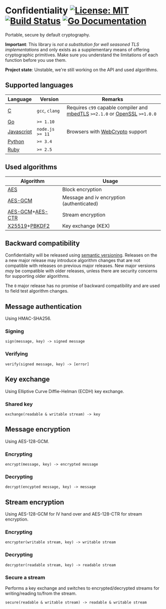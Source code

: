 # Confidentiality [![License: MIT][license_img]][license_url] [![Build Status][build_img]][build_url] [![Go Documentation][godoc_img]][godoc_url]

[license_img]: https://img.shields.io/badge/License-MIT-yellow.svg
[license_url]: https://opensource.org/licenses/MIT
[build_img]: https://travis-ci.org/tehmaze/confidentiality.svg?branch=master
[build_url]: https://travis-ci.org/tehmaze/confidentiality
[godoc_img]: https://godoc.org/github.com/tehmaze/confidentiality/go?status.svg
[godoc_url]: https://godoc.org/github.com/tehmaze/confidentiality/go

Portable, secure by default cryptography.

**Important**: This library is *not a substitution for well seasoned TLS 
implementations* and only exists as a supplementary means of offering 
cryptographic primitives. Make sure you understand the limitations of each
function before you use them.

**Project state**: Unstable, we're still working on the API and used algorithms.

## Supported languages

| Language     | Version         | Remarks                           |
| ------------ | --------------- | --------------------------------- |
| [C]          | `gcc`, `clang`  | Requires `c99` capable compiler and [mbedTLS] `>=2.1.0` or [OpenSSL] `>=1.0.0` |
| [Go]         | `>= 1.10`       |                                   |
| [Javascript] | `node.js >= 11` | Browsers with [WebCrypto] support |
| [Python]     | `>= 3.4`        |                                   |
| [Ruby]       | `>= 2.5`        |                                   |

[C]:          c/
[mbedTLS]:    https://tls.mbed.org
[OpenSSL]:    https://www.openssl.org
[Go]:         go/
[Javascript]: javascript/
[Python]:     python/
[Ruby]:       ruby/
[WebCrypto]:  https://caniuse.com/#feat=cryptography

## Used algorithms

| Algorithm           | Usage                                     |
| ------------------- | ----------------------------------------- |
| [AES]               | Block encryption                          |
| [AES-GCM]           | Message and iv encryption (authenticated) |
| [AES-GCM]+[AES-CTR] | Stream encryption                         |
| [X25519]+[PBKDF2]   | Key exchange (KEX)                        |

[AES]:     https://en.wikipedia.org/wiki/Advanced_Encryption_Standard#Security
[AES-GCM]: https://en.wikipedia.org/wiki/Galois/Counter_Mode
[AES-CTR]: https://en.wikipedia.org/wiki/Block_cipher_mode_of_operation#Counter_(CTR)
[X25519]:  https://en.wikipedia.org/wiki/Curve25519
[PBKDF2]:  https://en.wikipedia.org/wiki/PBKDF2

## Backward compatibility

Confidentiality will be released using [semantic versioning]. Releases on the
a new major release may introduce algorithm changes that are not compatible
with releases on previous major releases. New major versions *may* be compatible
with older releases, unless there are security concerns for supporting older
algorithms.

The `0` major release has no promise of backward compatibility and are used to
field test algorithm changes.

[semantic versioning]: https://semver.org/

## Message authentication

Using HMAC-SHA256.

### Signing

```
sign(message, key) -> signed message
```

### Verifying

```
verify(signed message, key) -> [error]
```

## Key exchange

Using Elliptive Curve Diffie-Helman (ECDH) key exchange.

### Shared key

```
exchange(readable & writable stream) -> key
```

## Message encryption

Using AES-128-GCM.

### Encrypting

```
encrypt(message, key) -> encrypted message
```

### Decrypting

```
decrypt(encypted message, key) -> message
```

## Stream encryption

Using AES-128-GCM for IV hand over and AES-128-CTR for stream encryption.

### Encrypting

```
encrypter(writable stream, key) -> writable stream
```

### Decrypting

```
decrypter(readable stream, key) -> readable stream
```

### Secure a stream

Performs a key exchange and switches to encrypted/decrypted streams for
writing/reading to/from the stream.

```
secure(readable & writable stream) -> readable & writable stream
```